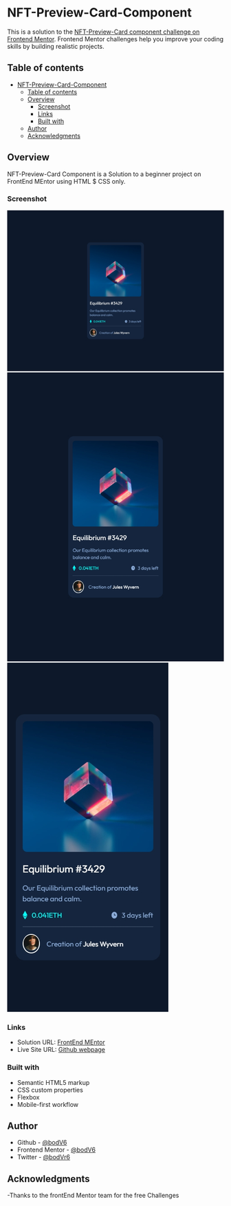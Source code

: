 # NFT-Preview-Card-Component



This is a solution to the [ NFT-Preview-Card component challenge on Frontend Mentor](https://www.frontendmentor.io/challenges/nft-preview-card-component-SbdUL_w0U/hub). Frontend Mentor challenges help you improve your coding skills by building realistic projects. 

## Table of contents

- [NFT-Preview-Card-Component](#nft-preview-card-component)
  - [Table of contents](#table-of-contents)
  - [Overview](#overview)
    - [Screenshot](#screenshot)
    - [Links](#links)
    - [Built with](#built-with)
  - [Author](#author)
  - [Acknowledgments](#acknowledgments)


## Overview

 NFT-Preview-Card Component is a Solution to a beginner project on FrontEnd MEntor using HTML $ CSS only.

### Screenshot

![](./screenshots/Localhost%20-%20Generic%20Laptop%20-%202023-13-5%20at%2012.05.37%20AM.jpg)
![](./screenshots/Localhost%20-%20iPad%20-%202023-13-5%20at%2012.05.35%20AM.jpg)
![](./screenshots/Localhost%20-%20iPhone%20X%20-%202023-13-5%20at%2012.05.31%20AM.jpg)


### Links

- Solution URL: [FrontEnd MEntor](https://www.frontendmentor.io/solutions/nft-preview-card-component-with-html-and-css-yBJpXNP31m)
- Live Site URL: [Github webpage](https://bodv6.github.io/nft-preview-card-component/)


### Built with

- Semantic HTML5 markup
- CSS custom properties
- Flexbox
- Mobile-first workflow


## Author

- Github - [@bodV6](https://github.com/bodV6)
- Frontend Mentor - [@bodV6](https://www.frontendmentor.io/profile/bodV6)
- Twitter - [@bodVr6](https://www.twitter.com/bodVr6)



## Acknowledgments

-Thanks to the frontEnd Mentor team for the free Challenges

